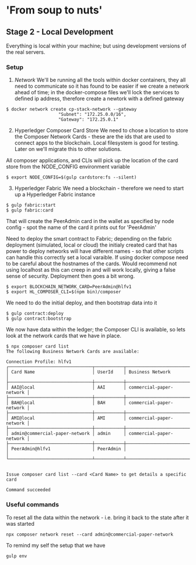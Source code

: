 # 'From soup to nuts'
## Stage 2 - Local Development

Everything is local within your machine; but using development versions of the real servers.

### Setup

1. *Network*
We'll be running all the tools within docker containers, they all need to communicate so it has found
to be easier if we create a network ahead of time; in the docker-compose files we'll lock the services to defined
ip address, therefore create a newtork with a defined gateway

```
$ docker network create cp-stack-network --gateway 
                    "Subnet": "172.25.0.0/16",
                    "Gateway": "172.25.0.1"

```

2. Hyperledger Composer Card Store
We need to chose a location to store the Composer Network Cards - these are the ids that are used to connect apps to the blockchain. 
Local filesystem is good for testing. Later on we'll migrate this to other solutions. 

All composer applications, and CLIs will pick up the location of the card store from the NODE_CONFIG environment variable

```
$ export NODE_CONFIG=$(gulp cardstore:fs --silent)
```
  
3. Hyperledger Fabric
We need a blockchain - therefore we need to start up a Hyperledger Fabric instance

```
$ gulp fabric:start
$ gulp fabric:card
```
That will create the PeerAdmin card in the wallet as specified by node config - spot the name of the card it prints out for 'PeerAdmin'

Need to deploy the smart contract to Fabric; depending on the fabric deployment (simulated, local or cloud) the initialy created
card that has power to deploy networks will have different names - so that other scripts can handle this correctly set a local varaible.
If using docker compose need to be careful about the hostnames of the cards. Would recommend not using localhost as this can creep in
and will work locally, giving a false sense of security. Deployment then goes a bit wrong. 

```
$ export BLOCKCHAIN_NETWORK_CARD=PeerAdmin@hlfv1
$ export HL_COMPOSER_CLI=$(npm bin)/composer
```

We need to do the initial deploy, and then bootstrap data into it

```
$ gulp contract:deploy 
$ gulp contract:bootstrap
```

We now have data within the ledger; the Composer CLI is available, so lets look at the network cards that we have in place. 

```
$ npx composer card list
The following Business Network Cards are available:

Connection Profile: hlfv1
┌────────────────────────────────┬───────────┬──────────────────────────┐
│ Card Name                      │ UserId    │ Business Network         │
├────────────────────────────────┼───────────┼──────────────────────────┤
│ AAI@local                      │ AAI       │ commercial-paper-network │
├────────────────────────────────┼───────────┼──────────────────────────┤
│ BAH@local                      │ BAH       │ commercial-paper-network │
├────────────────────────────────┼───────────┼──────────────────────────┤
│ AMI@local                      │ AMI       │ commercial-paper-network │
├────────────────────────────────┼───────────┼──────────────────────────┤
│ admin@commercial-paper-network │ admin     │ commercial-paper-network │
├────────────────────────────────┼───────────┼──────────────────────────┤
│ PeerAdmin@hlfv1                │ PeerAdmin │                          │
└────────────────────────────────┴───────────┴──────────────────────────┘


Issue composer card list --card <Card Name> to get details a specific card

Command succeeded

```

### Useful commands

To reset all the data within the network - i.e. bring it back to the state after it was started
```
npx composer network reset --card admin@commercial-paper-network
```

To remind my self the setup that we have 
```
gulp env
```





